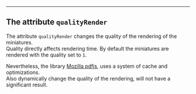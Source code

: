 ---
## The attribute `qualityRender`

The attribute `qualityRender` changes the quality of the rendering of the miniatures.    
Quality directly affects rendering time. By default the miniatures are rendered with the quality set to `1`. 

Nevertheless, the library [Mozilla pdfjs](http://mozilla.github.io/pdf.js/), uses a system of cache and optimizations.    
Also dynamically change the quality of the rendering, will not have a significant result.    

